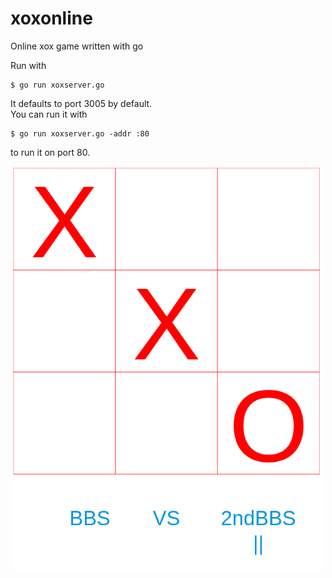 # xoxonline
Online xox game written with go

Run with  
```
$ go run xoxserver.go   
```
It defaults to port 3005 by default.   
You can run it with  
```
$ go run xoxserver.go -addr :80  
```
to run it on port 80.  

<p align="center">
  <img src="screenshot.png" width="500" title="screenshot">
</p>

